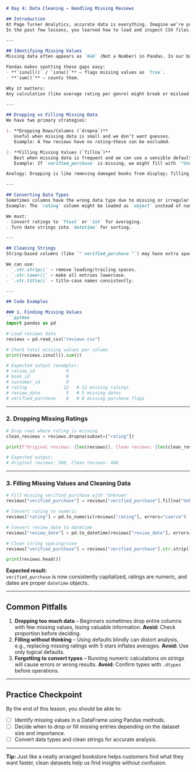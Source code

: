 ```markdown
# Day 4: Data Cleaning – Handling Missing Reviews

## Introduction
At Page Turner Analytics, accurate data is everything. Imagine we’re preparing a report for the marketing team, but the *reviews.csv* file has some gaps—missing ratings, empty review dates, or unverified purchase flags left blank. Just like missing pages make a book incomplete, missing values in our datasets can break our analysis or lead us to wrong conclusions.  
In the past few lessons, you learned how to load and inspect CSV files, check data types, and run basic statistics. Today, we’ll take it further—learning how to **find missing values**, **decide whether to fill or drop them**, and **clean up data for analysis**.

---

## Identifying Missing Values
Missing data often appears as `NaN` (Not a Number) in Pandas. In our book analogy, these are like entries where the “chapter” is missing—context disappears. In review data, this could be an absent rating or blank review date.

Pandas makes spotting these gaps easy:
- **`isnull()` / `isna()`** – flags missing values as `True`.
- **`sum()`** – counts them.

Why it matters:  
Any calculation (like average rating per genre) might break or mislead if missing ratings aren’t handled. Think of running a “favorite author contest” without knowing all the votes—it wouldn’t be fair.

---

## Dropping vs Filling Missing Data
We have two primary strategies:

1. **Dropping Rows/Columns (`dropna`)**  
   Useful when missing data is small and we don’t want guesses.  
   Example: A few reviews have no rating—these can be excluded.

2. **Filling Missing Values (`fillna`)**  
   Best when missing data is frequent and we can use a sensible default.  
   Example: If `verified_purchase` is missing, we might fill with `"Unknown"`.

Analogy: Dropping is like removing damaged books from display; filling is like replacing a missing page with a note to explain.

---

## Converting Data Types
Sometimes columns have the wrong data type due to missing or irregular entries.  
Example: The `rating` column might be loaded as `object` instead of numeric because some rows have blanks.

We must:
- Convert ratings to `float` or `int` for averaging.
- Turn date strings into `datetime` for sorting.

---

## Cleaning Strings
String-based columns (like `" verified_purchase "`) may have extra spaces or inconsistent cases. This is like having author names printed in different font sizes—it looks messy and makes grouping harder.

We can use:
- `.str.strip()` – remove leading/trailing spaces.
- `.str.lower()` – make all entries lowercase.
- `.str.title()` – title-case names consistently.

---

## Code Examples

### 1. Finding Missing Values
```python
import pandas as pd

# Load reviews data
reviews = pd.read_csv("reviews.csv")

# Check total missing values per column
print(reviews.isnull().sum())

# Expected output (example):
# review_id            0
# book_id              0
# customer_id          0
# rating              12   # 12 missing ratings
# review_date          5   # 5 missing dates
# verified_purchase    8   # 8 missing purchase flags
```

---

### 2. Dropping Missing Ratings
```python
# Drop rows where rating is missing
clean_reviews = reviews.dropna(subset=["rating"])

print(f"Original reviews: {len(reviews)}, Clean reviews: {len(clean_reviews)}")

# Expected output:
# Original reviews: 500, Clean reviews: 488
```

---

### 3. Filling Missing Values and Cleaning Data
```python
# Fill missing verified_purchase with 'Unknown'
reviews["verified_purchase"] = reviews["verified_purchase"].fillna("Unknown")

# Convert rating to numeric
reviews["rating"] = pd.to_numeric(reviews["rating"], errors="coerce")

# Convert review_date to datetime
reviews["review_date"] = pd.to_datetime(reviews["review_date"], errors="coerce")

# Clean string spacing/case
reviews["verified_purchase"] = reviews["verified_purchase"].str.strip().str.title()

print(reviews.head())
```
**Expected result:**  
`verified_purchase` is now consistently capitalized, ratings are numeric, and dates are proper `datetime` objects.

---

## Common Pitfalls
1. **Dropping too much data** – Beginners sometimes drop entire columns with few missing values, losing valuable information. **Avoid:** Check proportion before deciding.
2. **Filling without thinking** – Using defaults blindly can distort analysis, e.g., replacing missing ratings with 5 stars inflates averages. **Avoid:** Use only logical defaults.
3. **Forgetting to convert types** – Running numeric calculations on strings will cause errors or wrong results. **Avoid:** Confirm types with `.dtypes` before operations.

---

## Practice Checkpoint
By the end of this lesson, you should be able to:
- [ ] Identify missing values in a DataFrame using Pandas methods.
- [ ] Decide when to drop or fill missing entries depending on the dataset size and importance.
- [ ] Convert data types and clean strings for accurate analysis.

---
**Tip:** Just like a neatly arranged bookstore helps customers find what they want faster, clean datasets help us find insights without confusion.
```